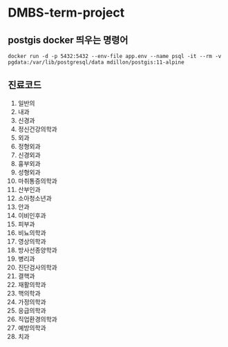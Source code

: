 # DMBS-term-project

## postgis docker 띄우는 명령어

`docker run -d -p 5432:5432 --env-file app.env --name psql -it --rm -v pgdata:/var/lib/postgresql/data mdillon/postgis:11-alpine`

## 진료코드

1. 일반의
2. 내과
3. 신경과
4. 정신건강의학과
5. 외과
6. 정형외과
7. 신경외과
8. 흉부외과
9. 성형외과
10. 마취통증의학과
11. 산부인과
12. 소아청소년과
13. 안과
14. 이비인후과
15. 피부과
16. 비뇨의학과
17. 영상의학과
18. 방사선종양학과
19. 병리과
20. 진단검사의학과
21. 결핵과
22. 재활의학과
23. 핵의학과
24. 가정의학과
25. 응급의학과
26. 직업환경의학과
27. 예방의학과
28. 치과
